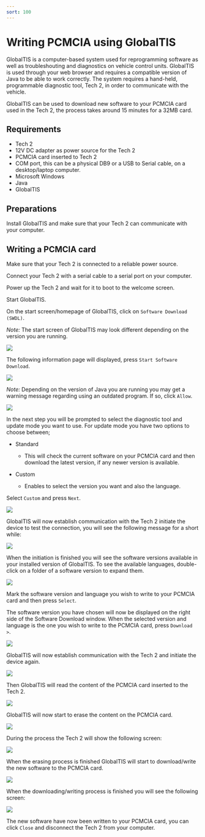 ```yaml
---
sort: 100
---
```

# Writing PCMCIA using GlobalTIS

GlobalTIS is a computer-based system used for reprogramming software as well as troubleshouting and diagnostics on vehicle control units. GlobalTIS is used through your web browser and requires a compatible version of Java to be able to work correctly. The system requires a hand-held, programmable diagnostic tool, Tech 2, in order to communicate with the vehicle.

GlobalTIS can be used to download new software to your PCMCIA card used in the Tech 2, the process takes around 15 minutes for a 32MB card.

## Requirements

*   Tech 2
*   12V DC adapter as power source for the Tech 2
*   PCMCIA card inserted to Tech 2
*   COM port, this can be a physical DB9 or a USB to Serial cable, on a desktop/laptop computer.
*   Microsoft Windows
*   Java
*   GlobalTIS

## Preparations

Install GlobalTIS and make sure that your Tech 2 can communicate with your computer.

## Writing a PCMCIA card

Make sure that your Tech 2 is connected to a reliable power source.

Connect your Tech 2 with a serial cable to a serial port on your computer.

Power up the Tech 2 and wait for it to boot to the welcome screen.

Start GlobalTIS.

On the start screen/homepage of GlobalTIS, click on `Software Download (SWDL)`.

_Note:_ The start screen of GlobalTIS may look different depending on the version you are running.

![](write_globaltis_01.webp)

The following information page will displayed, press `Start Software Download`.

![](write_globaltis_02.webp)

_Note:_ Depending on the version of Java you are running you may get a warning message regarding using an outdated program. If so, click `Allow`.

![](write_globaltis_03.webp)

In the next step you will be prompted to select the diagnostic tool and update mode you want to use. For update mode you have two options to choose between;

*   Standard
    *   This will check the current software on your PCMCIA card and then download the latest version, if any newer version is available. 

*   Custom
    *   Enables to select the version you want and also the language.

Select `Custom` and press `Next`.

![](write_globaltis_04.webp)

GlobalTIS will now establish communication with the Tech 2 initiate the device to test the connection, you will see the following message for a short while:

![](write_globaltis_05.webp)

When the initiation is finished you will see the software versions available in your installed version of GlobalTIS. To see the available languages, double-click on a folder of a software version to expand them.

![](write_globaltis_06.webp)

Mark the software version and language you wish to write to your PCMCIA card and then press `Select`. 

The software version you have chosen will now be displayed on the right side of the Software Download window. When the selected version and language is the one you wish to write to the PCMCIA card, press `Download >`.

![](write_globaltis_07.webp)

GlobalTIS will now establish communication with the Tech 2 and initiate the device again.

![](write_globaltis_08.webp)

Then GlobalTIS will read the content of the PCMCIA card inserted to the Tech 2.

![](write_globaltis_08.webp)

GlobalTIS will now start to erase the content on the PCMCIA card.

![](write_globaltis_09.webp)

During the process the Tech 2 will show the following screen:

![](write_globaltis_10.webp)

When the erasing process is finished GlobalTIS will start to download/write the new software to the PCMCIA card.

![](write_globaltis_11.webp)

When the downloading/writing process is finished you will see the following screen:

![](write_globaltis_12.webp)

The new software have now been written to your PCMCIA card, you can click `Close` and disconnect the Tech 2 from your computer.
